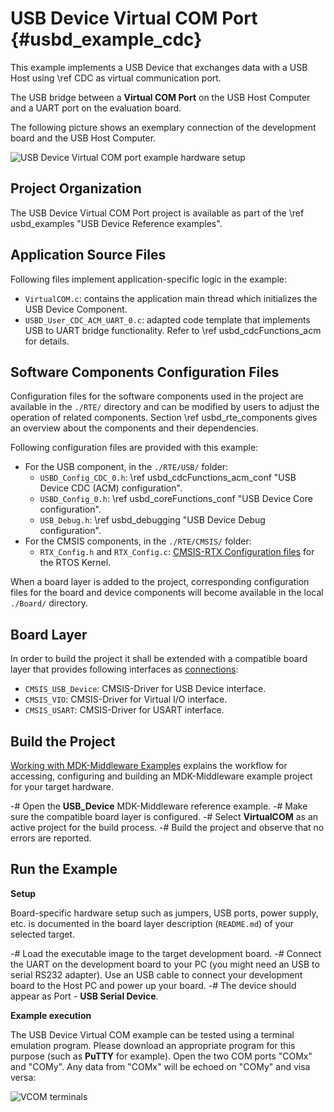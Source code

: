 # USB Device Virtual COM Port {#usbd_example_cdc}

This example implements a USB Device that exchanges data with a USB Host using \ref CDC as virtual communication port.

The USB bridge between a **Virtual COM Port** on the USB Host Computer and a UART port on the evaluation board.

The following picture shows an exemplary connection of the development board and the USB Host Computer.

![USB Device Virtual COM port example hardware setup](cdc_dev_example_setup.png)

## Project Organization

The USB Device Virtual COM Port project is available as part of the \ref usbd_examples "USB Device Reference examples".

## Application Source Files

Following files implement application-specific logic in the example:

 - `VirtualCOM.c`: contains the application main thread which initializes the USB Device Component.
 - `USBD_User_CDC_ACM_UART_0.c`: adapted code template that implements USB to UART bridge functionality. Refer to \ref usbd_cdcFunctions_acm for details.

## Software Components Configuration Files

Configuration files for the software components used in the project are available in the `./RTE/` directory and can be modified by users to adjust the operation of related components. Section \ref usbd_rte_components gives an overview about the components and their dependencies.

Following configuration files are provided with this example:

 - For the USB component, in the `./RTE/USB/` folder:
   - `USBD_Config_CDC_0.h`: \ref usbd_cdcFunctions_acm_conf "USB Device CDC (ACM) configuration".
   - `USBD_Config_0.h`: \ref usbd_coreFunctions_conf "USB Device Core configuration".
   - `USB_Debug.h`: \ref usbd_debugging "USB Device Debug configuration".
 - For the CMSIS components, in the `./RTE/CMSIS/` folder:
   - `RTX_Config.h` and `RTX_Config.c`: [CMSIS-RTX Configuration files](https://arm-software.github.io/CMSIS-RTX/latest/config_rtx5.html) for the RTOS Kernel.

When a board layer is added to the project, corresponding configuration files for the board and device components will become available in the local `./Board/` directory.

## Board Layer

In order to build the project it shall be extended with a compatible board layer that provides following interfaces as [connections](https://github.com/Open-CMSIS-Pack/cmsis-toolbox/blob/main/docs/ReferenceApplications.md#connections):
 - `CMSIS_USB_Device`: CMSIS-Driver for USB Device interface.
 - `CMSIS_VIO`: CMSIS-Driver for Virtual I/O interface.
 - `CMSIS_USART`: CMSIS-Driver for USART interface.

## Build the Project

[Working with MDK-Middleware Examples](../General/working_with_examples.html) explains the workflow for accessing, configuring and building an MDK-Middleware example project for your target hardware.

 -# Open the **USB_Device** MDK-Middleware reference example.
 -# Make sure the compatible board layer is configured.
 -# Select **VirtualCOM** as an active project for the build process.
 -# Build the project and observe that no errors are reported.

## Run the Example

**Setup**

Board-specific hardware setup such as jumpers, USB ports, power supply, etc. is documented in the board layer description (`README.md`) of your selected target.

 -# Load the executable image to the target development board.
 -# Connect the UART on the development board to your PC (you might need an USB to serial RS232 adapter). Use an USB cable to connect your development board to the Host PC and power up your board.
 -# The device should appear as Port - **USB Serial Device**.

**Example execution**

The USB Device Virtual COM example can be tested using a terminal emulation program. Please download an appropriate program for this purpose (such as **PuTTY** for example). Open the two COM ports "COMx" and "COMy". Any data from "COMx" will be echoed on "COMy" and visa versa:

![VCOM terminals](vcom_terminals.png)
